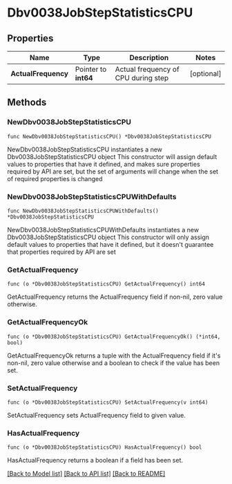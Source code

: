 # Dbv0038JobStepStatisticsCPU

## Properties

Name | Type | Description | Notes
------------ | ------------- | ------------- | -------------
**ActualFrequency** | Pointer to **int64** | Actual frequency of CPU during step | [optional]

## Methods

### NewDbv0038JobStepStatisticsCPU

`func NewDbv0038JobStepStatisticsCPU() *Dbv0038JobStepStatisticsCPU`

NewDbv0038JobStepStatisticsCPU instantiates a new Dbv0038JobStepStatisticsCPU object
This constructor will assign default values to properties that have it defined,
and makes sure properties required by API are set, but the set of arguments
will change when the set of required properties is changed

### NewDbv0038JobStepStatisticsCPUWithDefaults

`func NewDbv0038JobStepStatisticsCPUWithDefaults() *Dbv0038JobStepStatisticsCPU`

NewDbv0038JobStepStatisticsCPUWithDefaults instantiates a new Dbv0038JobStepStatisticsCPU object
This constructor will only assign default values to properties that have it defined,
but it doesn't guarantee that properties required by API are set

### GetActualFrequency

`func (o *Dbv0038JobStepStatisticsCPU) GetActualFrequency() int64`

GetActualFrequency returns the ActualFrequency field if non-nil, zero value otherwise.

### GetActualFrequencyOk

`func (o *Dbv0038JobStepStatisticsCPU) GetActualFrequencyOk() (*int64, bool)`

GetActualFrequencyOk returns a tuple with the ActualFrequency field if it's non-nil, zero value otherwise and a boolean
to check if the value has been set.

### SetActualFrequency

`func (o *Dbv0038JobStepStatisticsCPU) SetActualFrequency(v int64)`

SetActualFrequency sets ActualFrequency field to given value.

### HasActualFrequency

`func (o *Dbv0038JobStepStatisticsCPU) HasActualFrequency() bool`

HasActualFrequency returns a boolean if a field has been set.


[[Back to Model list]](../README.md#documentation-for-models) [[Back to API list]](../README.md#documentation-for-api-endpoints) [[Back to README]](../README.md)


